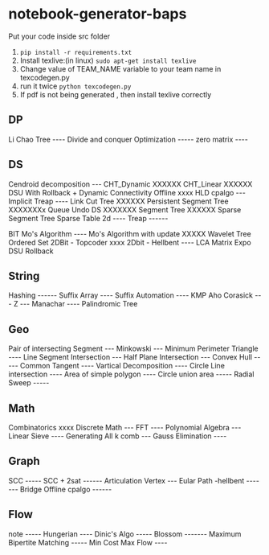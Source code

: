 # notebook-generator-baps

Put your code inside src folder

1. `pip install -r requirements.txt`
2. Install texlive:(in linux) `sudo apt-get install texlive`
3. Change value of TEAM_NAME variable to your team name in texcodegen.py
4. run it twice `python texcodegen.py`
5. If pdf is not being generated , then install texlive correctly 


DP
-----
Li Chao Tree ----
Divide and conquer Optimization -----
zero matrix ----


DS
-----
Cendroid decomposition ---
CHT_Dynamic XXXXXX
CHT_Linear  XXXXXX
DSU With Rollback + Dynamic Connectivity Offline xxxx
HLD cpalgo ---
Implicit Treap ----
Link Cut Tree XXXXXX
Persistent Segment Tree XXXXXXXx
Queue Undo DS XXXXXXX
Segment Tree  XXXXXX
Sparse Segment Tree 
Sparse Table 2d ---- 
Treap  ------

BIT
Mo's Algorithm ----
Mo's Algorithm with update XXXXX
Wavelet Tree 
Ordered Set
2DBit - Topcoder xxxx
2Dbit - Hellbent ----
LCA
Matrix Expo
DSU Rollback

String
-----
Hashing ------
Suffix Array ----
Suffix Automation ----
KMP 
Aho Corasick --- 
Z ---
Manachar ----
Palindromic Tree

Geo
---- 
Pair of intersecting Segment ---
Minkowski ---
Minimum Perimeter Triangle ----
Line Segment Intersection --- 
Half Plane Intersection ---
Convex Hull -----
Common Tangent ----
Vartical Decomposition ----
Circle Line intersection  ----
Area of simple polygon ----
Circle union area -----
Radial Sweep -----


Math
----
Combinatorics xxxx
Discrete Math  ---
FFT ----
Polynomial Algebra ---
Linear Sieve ----
Generating All k comb ---
Gauss Elimination ---- 

Graph
-----
SCC -----
SCC + 2sat ------
Articulation Vertex ---
Eular Path -hellbent -------
Bridge Offline cpalgo ------

Flow
----
note -----
Hungerian ----
Dinic's Algo -----
Blossom -------
Maximum Bipertite Matching -----
Min Cost Max Flow ----